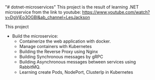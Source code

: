 "# dotnet-microservices" 
This project is the result of learning .NET microservice from the link to youtube: https://www.youtube.com/watch?v=DgVjEo3OGBI&ab_channel=LesJackson

This project
- Build the microservice:
  - Containerize the web application with docker.
  - Manage containers with Kubernetes
  - Building the Reverse Proxy using Nginx
  - Building Synchronous messages by gRPC
  - Building Asynchronous messages between services using RabbitMQ.
  - Learning create Pods, NodePort, ClusterIp in Kubernetes
